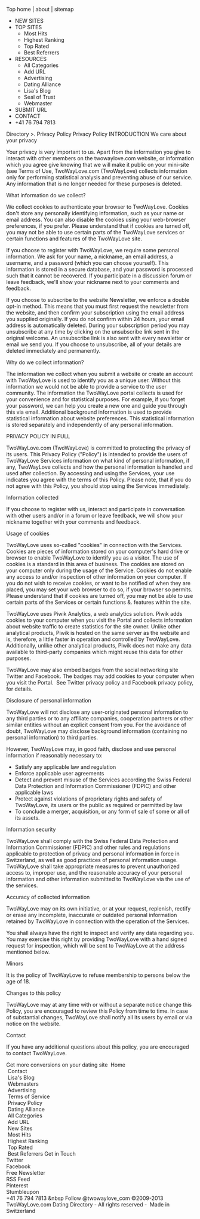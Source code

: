 Top home | about | sitemap

*   NEW SITES
*   TOP SITES
    *   Most Hits
    *   Highest Ranking
    *   Top Rated
    *   Best Referrers
*   RESOURCES
    *   All Categories
    *   Add URL
    *   Advertising
    *   Dating Alliance
    *   Lisa's Blog
    *   Seal of Trust
    *   Webmaster
*   SUBMIT URL
*   CONTACT
*   +41 76 794 7813

Directory >. Privacy Policy Privacy Policy INTRODUCTION We care about your privacy

Your privacy is very important to us. Apart from the information you give to interact with other members on the twowaylove.com website, or information which you agree give knowing that we will make it public on your mini-site (see Terms of Use, TwoWayLove.com (TwoWayLove) collects information only for performing statistical analysis and preventing abuse of our service. Any information that is no longer needed for these purposes is deleted.

What information do we collect?

We collect cookies to authenticate your browser to TwoWayLove. Cookies don't store any personally identifying information, such as your name or email address. You can also disable the cookies using your web-browser preferences, if you prefer. Please understand that if cookies are turned off, you may not be able to use certain parts of the TwoWayLove services or certain functions and features of the TwoWayLove site.

If you choose to register with TwoWayLove, we require some personal information. We ask for your name, a nickname, an email address, a username, and a password (which you can choose yourself). This information is stored in a secure database, and your password is processed such that it cannot be recovered. If you participate in a discussion forum or leave feedback, we'll show your nickname next to your comments and feedback.

If you choose to subscribe to the website Newsletter, we enforce a double opt-in method. This means that you must first request the newsletter from the website, and then confirm your subscription using the email address you supplied originally. If you do not confirm within 24 hours, your email address is automatically deleted. During your subscription period you may unsubscribe at any time by clicking on the unsubscribe link sent in the original welcome. An unsubscribe link is also sent with every newsletter or email we send you. If you choose to unsubscribe, all of your details are deleted immediately and permanently.

Why do we collect information?

The information we collect when you submit a website or create an account with TwoWayLove is used to identify you as a unique user. Without this information we would not be able to provide a service to the user community. The information the TwoWayLove portal collects is used for your convenience and for statistical purposes. For example, if you forget your password, we can help you create a new one and guide you through this via email. Additional background information is used to provide statistical information about website preferences. This statistical information is stored separately and independently of any personal information.

PRIVACY POLICY IN FULL

TwoWayLove.com (TwoWayLove) is committed to protecting the privacy of its users. This Privacy Policy ("Policy") is intended to provide the users of TwoWayLove Services information on what kind of personal information, if any, TwoWayLove collects and how the personal information is handled and used after collection. By accessing and using the Services, your use indicates you agree with the terms of this Policy. Please note, that if you do not agree with this Policy, you should stop using the Services immediately.

Information collected

If you choose to register with us, interact and participate in conversation with other users and/or in a forum or leave feedback, we will show your nickname together with your comments and feedback.

Usage of cookies

TwoWayLove uses so-called "cookies" in connection with the Services. Cookies are pieces of information stored on your computer's hard drive or browser to enable TwoWayLove to identify you as a visitor. The use of cookies is a standard in this area of business. The cookies are stored on your computer only during the usage of the Service. Cookies do not enable any access to and/or inspection of other information on your computer. If you do not wish to receive cookies, or want to be notified of when they are placed, you may set your web browser to do so, if your browser so permits. Please understand that if cookies are turned off, you may not be able to use certain parts of the Services or certain functions &. features within the site.

TwoWayLove uses Piwik Analytics, a web analytics solution. Piwik adds cookies to your computer when you visit the Portal and collects information about website traffic to create statistics for the site owner. Unlike other analytical products, Piwik is hosted on the same server as the website and is, therefore, a little faster in operation and controlled by TwoWayLove. Additionally, unlike other analytical products, Piwik does not make any data available to third-party companies which might reuse this data for other purposes.

TwoWayLove may also embed badges from the social networking site Twitter and Facebook. The badges may add cookies to your computer when you visit the Portal.  See Twitter privacy policy and Facebook privacy policy, for details.

Disclosure of personal information

TwoWayLove will not disclose any user-originated personal information to any third parties or to any affiliate companies, cooperation partners or other similar entities without an explicit consent from you. For the avoidance of doubt, TwoWayLove may disclose background information (containing no personal information) to third parties.

However, TwoWayLove may, in good faith, disclose and use personal information if reasonably necessary to:

*   Satisfy any applicable law and regulation
*   Enforce applicable user agreements
*   Detect and prevent misuse of the Services according the Swiss Federal Data Protection and Information Commissioner (FDPIC) and other applicable laws
*   Protect against violations of proprietary rights and safety of TwoWayLove, its users or the public as required or permitted by law
*   To conclude a merger, acquisition, or any form of sale of some or all of its assets.

Information security

TwoWayLove shall comply with the Swiss Federal Data Protection and Information Commissioner (FDPIC) and other rules and regulations applicable to protection of privacy and personal information in force in Switzerland, as well as good practices of personal information usage. TwoWayLove shall take appropriate measures to prevent unauthorized access to, improper use, and the reasonable accuracy of your personal information and other information submitted to TwoWayLove via the use of the services.

Accuracy of collected information

TwoWayLove may on its own initiative, or at your request, replenish, rectify or erase any incomplete, inaccurate or outdated personal information retained by TwoWayLove in connection with the operation of the Services.

You shall always have the right to inspect and verify any data regarding you. You may exercise this right by providing TwoWayLove with a hand signed request for inspection, which will be sent to TwoWayLove at the address mentioned below.

Minors

It is the policy of TwoWayLove to refuse membership to persons below the age of 18.

Changes to this policy

TwoWayLove may at any time with or without a separate notice change this Policy, you are encouraged to review this Policy from time to time. In case of substantial changes, TwoWayLove shall notify all its users by email or via notice on the website.

Contact

If you have any additional questions about this policy, you are encouraged to contact TwoWayLove.

Get more conversions on your dating site  Home  
 Contact  
 Lisa's Blog  
 Webmasters  
 Advertising  
 Terms of Service  
 Privacy Policy  
 Dating Alliance  
 All Categories  
 Add URL  
 New Sites  
 Most Hits  
 Highest Ranking  
 Top Rated  
 Best Referrers Get in Touch    
Twitter    
Facebook    
Free Newsletter    
RSS Feed    
Pinterest    
Stumbleupon    
+41 76 794 7813 &nbsp Follow @twowaylove\_com ©2009-2013 TwoWayLove.com Dating Directory - All rights reserved -  Made in Switzerland
